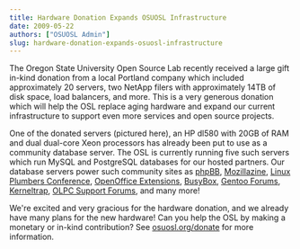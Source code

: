 ```yaml
---
title: Hardware Donation Expands OSUOSL Infrastructure
date: 2009-05-22
authors: ["OSUOSL Admin"]
slug: hardware-donation-expands-osuosl-infrastructure
---
```


The Oregon State University Open Source Lab recently received a large gift in-kind donation from a local Portland
company which included approximately 20 servers, two NetApp filers with approximately 14TB of disk space, load
balancers, and more. This is a very generous donation which will help the OSL replace aging hardware and expand our
current infrastructure to support even more services and open source projects.

One of the donated servers (pictured here), an HP dl580 with 20GB of RAM and dual dual-core Xeon processors has already
been put to use as a community database server. The OSL is currently running five such servers which run MySQL and
PostgreSQL databases for our hosted partners. Our database servers power such community sites as
[phpBB](http://phpbb.com/), [Mozillazine](http://mozillazine.org/),
[Linux Plumbers Conference](http://linuxplumbersconf.org/2009/),
[OpenOffice Extensions](http://extensions.services.openoffice.org/), [BusyBox](http://www.busybox.net/),
[Gentoo Forums](http://forums.gentoo.org/), [Kerneltrap](http://kerneltrap.org/),
[OLPC Support Forums](http://en.forum.laptop.org/), and many more!

We're excited and very gracious for the hardware donation, and we already have many plans for the new hardware! Can you
help the OSL by making a monetary or in-kind contribution? See [osuosl.org/donate](/donate) for more information.
